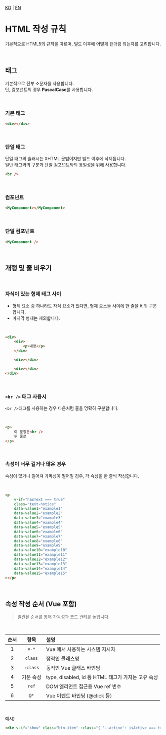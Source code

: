 [KO](./html_ko.md) | [EN](./html_en.md)

# HTML 작성 규칙

기본적으로 HTML5의 규칙을 따르며, 빌드 이후에 어떻게 랜더링 되는지를 고려합니다.

<br>

## 태그

기본적으로 전부 소문자를 사용합니다.\
단, 컴포넌트의 경우 **PascalCase**를 사용합니다.

<br>

### 기본 태그

```html
<div></div>
```

<br>

### 단일 태그

단일 태그의 슬래시는 XHTML 문법이지만 빌드 이후에 삭제됩니다.\
일반 태그와의 구분과 단일 컴포넌트와의 통일성을 위해 사용합니다.

```html
<br />
```

<br>

### 컴포넌트

```html
<MyComponent></MyComponent>
```

<br>

### 단일 컴포넌트

```html
<MyComponent />
```

<br>

## 개행 및 줄 비우기

<br>

### 자식이 있는 형제 태그 사이

-   형제 요소 중 하나라도 자식 요소가 있다면, 형제 요소들 사이에 한 줄을 비워 구분합니다.
-   마지막 형제는 제외합니다.

<br>

```html
<div>
    <div>
        <p>내용</p>
    </div>

    <div></div>

    <div></div>
</div>
```

<br>

### `<br />` 태그 사용시

`<br />`태그를 사용하는 경우 다음처럼 줄을 명확히 구분합니다.

<br>

```html
<p>
    이 문장은<br />
    두 줄로
</p>
```

<br>

### 속성이 너무 길거나 많은 경우

속성이 많거나 길어져 가독성이 떨어질 경우, 각 속성을 한 줄씩 작성합니다.

<br>

```html
<p
    v-if="hasText === true"
    class="text-notice"
    data-value1="example1"
    data-value2="example2"
    data-value3="example3"
    data-value4="example4"
    data-value5="example5"
    data-value6="example6"
    data-value7="example7"
    data-value8="example8"
    data-value9="example9"
    data-value10="example10"
    data-value11="example11"
    data-value12="example12"
    data-value13="example13"
    data-value14="example14"
    data-value15="example15"
></p>
```

<br>

## 속성 작성 순서 (Vue 포함)

> 일관된 순서를 통해 가독성과 코드 관리를 높입니다.

<br>

| 순서 |   항목    | 설명                                               |
| :--: | :-------: | :------------------------------------------------- |
|  1   |   `v-*`   | Vue 에서 사용하는 시스템 지시자                    |
|  2   |  `class`  | 정적인 클래스명                                    |
|  3   | `:class`  | 동적인 Vue 클래스 바인딩                           |
|  4   | 기본 속성 | type, disabled, id 등 HTML 태그가 가지는 고유 속성 |
|  5   |   `ref`   | DOM 엘리먼트 접근용 Vue ref 변수                   |
|  6   |   `@*`    | Vue 이벤트 바인딩 (@click 등)                      |

<br>

예시)

```html
<div v-if="show" class="btn-item" :class="{ '--active': isActive === true }" type="button" ref="$button" @click="onClickEvent">버튼</div>
```
